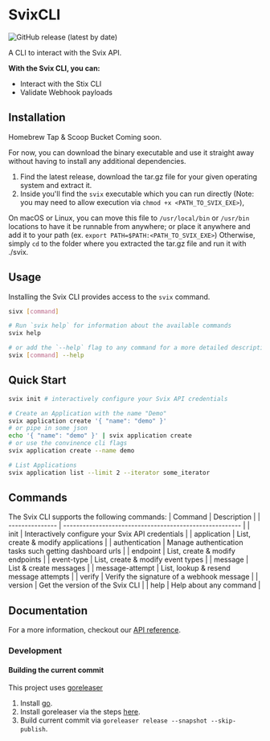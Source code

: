 # SvixCLI

![GitHub release (latest by date)](https://img.shields.io/github/v/release/svixhq/svix-cli)

A CLI to interact with the Svix API.

**With the Svix CLI, you can:**

- Interact with the Stix CLI
- Validate Webhook payloads


## Installation

Homebrew Tap & Scoop Bucket Coming soon.

For now, you can download the binary executable and use it straight away without having to install any additional dependencies.
1) Find the latest release, download the tar.gz file for your given operating system and extract it.
2) Inside you'll find the `svix` executable which you can run directly (Note: you may need to allow execution via `chmod +x <PATH_TO_SVIX_EXE>`),

On macOS or Linux, you can move this file to `/usr/local/bin` or `/usr/bin` locations to have it be runnable from anywhere; or place it anywhere and add it to your path (ex. `export PATH=$PATH:<PATH_TO_SVIX_EXE>`) Otherwise, simply `cd` to the folder where you extracted the tar.gz file and run it with ./svix.


## Usage

Installing the Svix CLI provides access to the `svix` command.

```sh
sivx [command]

# Run `svix help` for information about the available commands
svix help

# or add the `--help` flag to any command for a more detailed description and list of flags
svix [command] --help
```


## Quick Start

```sh
svix init # interactively configure your Svix API credentials

# Create an Application with the name "Demo"
svix application create '{ "name": "demo" }'
# or pipe in some json
echo '{ "name": "demo" }' | svix application create
# or use the convinence cli flags
svix application create --name demo

# List Applications
svix application list --limit 2 --iterator some_iterator 
```


## Commands

The Svix CLI supports the following commands:
| Command         | Description                                             |
| --------------- | ------------------------------------------------------- |
| init            | Interactively configure your Svix API credentials       |
| application     | List, create & modify applications                      |
| authentication  | Manage authentication tasks such getting dashboard urls |
| endpoint        | List, create & modify endpoints                         |
| event-type      | List, create & modify event types                       |
| message         | List & create messages                                  |
| message-attempt | List, lookup & resend message attempts                  |
| verify          | Verify the signature of a webhook message               |
| version         | Get the version of the Svix CLI                         |
| help            | Help about any command                                  |


## Documentation

For a more information, checkout our [API reference](https://docs.svix.com).


### Development

#### Building the current commit

This project uses [goreleaser](https://github.com/goreleaser/goreleaser/)
 1) Install [go](https://golang.org/doc/install).
 2) Install goreleaser via the steps [here](https://goreleaser.com/install/).
 3) Build current commit via `goreleaser release --snapshot --skip-publish`.